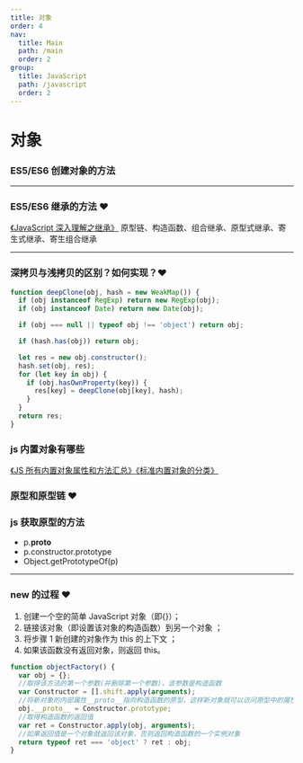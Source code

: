 ```yaml
---
title: 对象
order: 4
nav:
  title: Main
  path: /main
  order: 2
group:
  title: JavaScript
  path: /javascript
  order: 2
---
```


# 对象

### ES5/ES6 创建对象的方法

---

### ES5/ES6 继承的方法 ❤️

[《JavaScript 深入理解之继承》](http://cavszhouyou.top/JavaScript%E6%B7%B1%E5%85%A5%E7%90%86%E8%A7%A3%E4%B9%8B%E7%BB%A7%E6%89%BF.html)
原型链、构造函数、组合继承、原型式继承、寄生式继承、寄生组合继承

---

### 深拷贝与浅拷贝的区别？如何实现？❤️

```js
function deepClone(obj, hash = new WeakMap()) {
  if (obj instanceof RegExp) return new RegExp(obj);
  if (obj instanceof Date) return new Date(obj);

  if (obj === null || typeof obj !== 'object') return obj;

  if (hash.has(obj)) return obj;

  let res = new obj.constructor();
  hash.set(obj, res);
  for (let key in obj) {
    if (obj.hasOwnProperty(key)) {
      res[key] = deepClone(obj[key], hash);
    }
  }
  return res;
}
```

### js 内置对象有哪些

[《JS 所有内置对象属性和方法汇总》](https://segmentfault.com/a/1190000011467723)[《标准内置对象的分类》](https://developer.mozilla.org/zh-CN/docs/Web/JavaScript/Reference/Global_Objects)

### 原型和原型链 ❤️

### js 获取原型的方法

- p.**proto**
- p.constructor.prototype
- Object.getPrototypeOf(p)

---

### new 的过程 ❤️

1. 创建一个空的简单 JavaScript 对象（即{}）；
1. 链接该对象（即设置该对象的构造函数）到另一个对象 ；
1. 将步骤 1 新创建的对象作为 this 的上下文 ；
1. 如果该函数没有返回对象，则返回 this。

```js
function objectFactory() {
  var obj = {};
  //取得该方法的第一个参数(并删除第一个参数)，该参数是构造函数
  var Constructor = [].shift.apply(arguments);
  //将新对象的内部属性__proto__指向构造函数的原型，这样新对象就可以访问原型中的属性和方法
  obj.__proto__ = Constructor.prototype;
  //取得构造函数的返回值
  var ret = Constructor.apply(obj, arguments);
  //如果返回值是一个对象就返回该对象，否则返回构造函数的一个实例对象
  return typeof ret === 'object' ? ret : obj;
}
```
